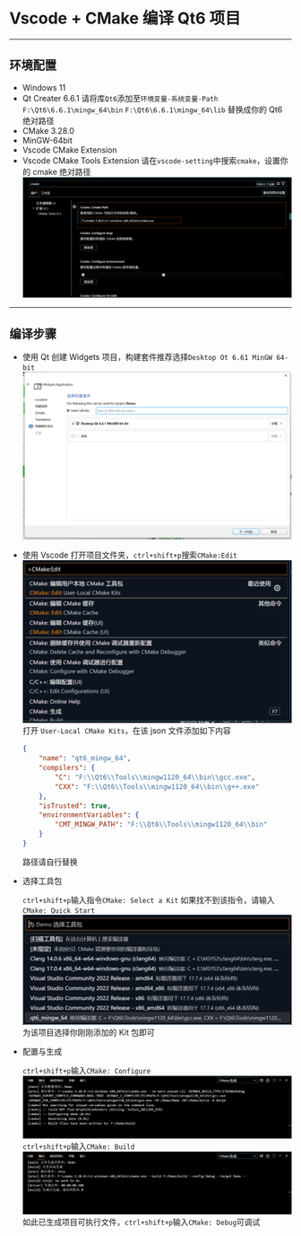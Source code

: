 # Vscode + CMake 编译 Qt6 项目
___
## 环境配置
- Windows 11
- Qt Creater 6.6.1
  请将库`Qt6`添加至`环境变量-系统变量-Path`
  `F:\Qt6\6.6.1\mingw_64\bin`
  `F:\Qt6\6.6.1\mingw_64\lib`
  替换成你的 Qt6 绝对路径
- CMake 3.28.0
- MinGW-64bit
- Vscode CMake Extension
- Vscode CMake Tools Extension
请在`vscode-setting`中搜索`cmake`，设置你的 cmake 绝对路径
![pic](./imgs/VCcmake.png)
___
## 编译步骤
- 使用 Qt 创建 Widgets 项目，构建套件推荐选择`Desktop Ot 6.61 MinGW 64-bit`
![pic1](./imgs/VC1.png)
- 使用 Vscode 打开项目文件夹，`ctrl+shift+p`搜索`CMake:Edit`
![pic2](./imgs/VC2.png)
打开 `User-Local CMake Kits`，在该 json 文件添加如下内容
    ```json
    {
        "name": "qt6_mingw_64",
        "compilers": {
            "C": "F:\\Qt6\\Tools\\mingw1120_64\\bin\\gcc.exe",
            "CXX": "F:\\Qt6\\Tools\\mingw1120_64\\bin\\g++.exe"
        },
        "isTrusted": true,
        "environmentVariables": {
            "CMT_MINGW_PATH": "F:\\Qt6\\Tools\\mingw1120_64\\bin"
        }
    }
    ```
    路径请自行替换
- 选择工具包
  
  `ctrl+shift+p`输入指令`CMake: Select a Kit`
  如果找不到该指令，请输入`CMake: Quick Start`
  ![pic3](./imgs/VCs.png)
  为该项目选择你刚刚添加的 Kit 包即可
- 配置与生成
  
  `ctrl+shift+p`输入`CMake: Configure`
  ![pic4](./imgs/VCconfig.png)
  `ctrl+shift+p`输入`CMake: Build`
  ![pic5](./imgs/VCbuild.png)
  如此已生成项目可执行文件，`ctrl+shift+p`输入`CMake: Debug`可调试
